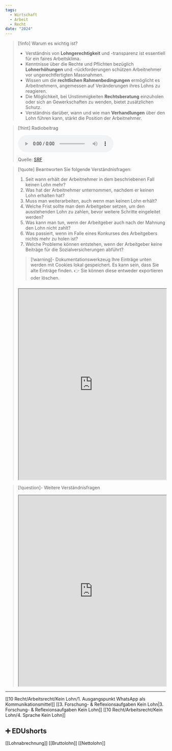 ```yaml
---
tags:
  - Wirtschaft
  - Arbeit
  - Recht
date: "2024"
---
```

>[!info] Warum es wichtig ist?
>- Verständnis von **Lohngerechtigkeit** und -transparenz ist essentiell für ein faires Arbeitsklima.
>- Kenntnisse über die Rechte und Pflichten bezüglich **Lohnerhöhungen** und -rückforderungen schützen Arbeitnehmer vor ungerechtfertigten Massnahmen.
>- Wissen um die **rechtlichen Rahmenbedingungen** ermöglicht es Arbeitnehmern, angemessen auf Veränderungen ihres Lohns zu reagieren.
>- Die Möglichkeit, bei Unstimmigkeiten **Rechtsberatung** einzuholen oder sich an Gewerkschaften zu wenden, bietet zusätzlichen Schutz.
>- Verständnis darüber, wann und wie man **Verhandlungen** über den Lohn führen kann, stärkt die Position der Arbeitnehmer.

>[!hint] Radiobeitrag
>
><audio controls><source src="https://srfaudio-a.akamaihd.net/delivery/world/7c536ecf-891c-4ee7-8719-3c08c743804d.mp3"></audio>
>
>Quelle: [SRF](https://www.srf.ch/play/radio/redirect/detail/acb4ec61-b22d-415d-b88a-c4ecf057f959)

>[!quote] Beantworten Sie folgende Verständnisfragen:
>1. Seit wann erhält der Arbeitnehmer in dem beschriebenen Fall keinen Lohn mehr?
>2. Was hat der Arbeitnehmer unternommen, nachdem er keinen Lohn erhalten hat?
>3. Muss man weiterarbeiten, auch wenn man keinen Lohn erhält?
>4. Welche Frist sollte man dem Arbeitgeber setzen, um den ausstehenden Lohn zu zahlen, bevor weitere Schritte eingeleitet werden?
>5. Was kann man tun, wenn der Arbeitgeber auch nach der Mahnung den Lohn nicht zahlt?
>6. Was passiert, wenn im Falle eines Konkurses des Arbeitgebers nichts mehr zu holen ist?
>7. Welche Probleme können entstehen, wenn der Arbeitgeber keine Beiträge für die Sozialversicherungen abführt?
>
>>[!warning]- Dokumentationswerkzeug 
>Ihre Einträge unten werden mit Cookies lokal gespeichert. Es kann sein, dass Sie alte Einträge finden. 
>👉 Sie können diese entweder exportieren oder löschen.
>#####
><iframe width="100%" height="600" src="https://app.Lumi.education/run/dw_E7K" allowfullscreen allow="geolocation *; autoplay; encrypted-media"></iframe>


>[!question]- Weitere Verständnisfragen
><iframe width="100%" height="600" src="https://app.Lumi.education/run/EtN-8l" allowfullscreen allow="geolocation *; autoplay; encrypted-media"></iframe>

---
[[10 Recht/Arbeitsrecht/Kein Lohn/1. Ausgangspunkt WhatsApp als Kommunikationsmittel]]
[[3. Forschung- & Reflexionsaufgaben Kein Lohn|3. Forschung- & Reflexionsaufgaben Kein Lohn]]
[[10 Recht/Arbeitsrecht/Kein Lohn/4. Sprache Kein Lohn]]

## ➕ EDUshorts
[[Lohnabrechnung]]
[[Bruttolohn]]
[[Nettolohn]]